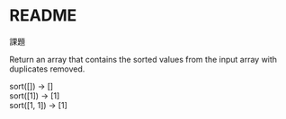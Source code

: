 # README

課題

Return an array that contains the sorted values from the input array with duplicates removed.

sort([]) → []   
sort([1]) → [1]   
sort([1, 1]) → [1]
